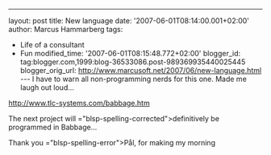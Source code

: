 ---
layout: post
title: New language date: '2007-06-01T08:14:00.001+02:00'
author: Marcus Hammarberg
tags:
  - Life of a consultant
   - Fun modified_time: '2007-06-01T08:15:48.772+02:00'
blogger_id: tag:blogger.com,1999:blog-36533086.post-989369935440025445
blogger_orig_url: http://www.marcusoft.net/2007/06/new-language.html ---
I have to warn all non-programming nerds for this one. Made me laugh out
loud...

<http://www.tlc-systems.com/babbage.htm>

The next project will <span>="blsp-spelling-corrected">definitively</span> be programmed in
Babbage...

Thank you <span>="blsp-spelling-error">Pål</span>, for making my morning
